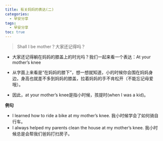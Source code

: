 ```yaml
---
title: 有关妈妈的表达(二)
categories:
  - 早安分享
tags:
  - 早安分享
toc: true 
---
```




> Shall I be mother？大家还记得吗？

* 大家还记得躺在妈妈的膝盖上的时光吗？我们一起来看一个表达：At your mother’s knee

* 从字面上来看是“在妈妈的膝下”，想一想就知道，小的时候你会围在妈妈身边，身高也就差不多到妈妈的膝盖，拉着妈妈的手不肯松开（不能忘记母爱哦）。

* 因此，at your mother’s knee是指小时候，孩提时(when I was a kid)。

**例句**

* I learned how to ride a bike at my mother’s knee. 我小时候学会了如何骑自行车。
* I always helped my parents clean the house at my mother’s knee. 我小时候总是会帮我们爸妈打扫房子。

